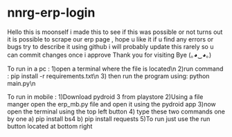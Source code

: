 # nnrg-erp-login
Hello this is moonself i made this to see if this was possible or not turns out it is possible to scrape our erp page , hope u like it   if u find any errors or bugs try to describe it using github i will probably update this rarely so u can commit changes once i approve   Thank you for visiting Bye (｡◕‿◕｡)

To run in a pc :
1)open a terminal where the file is located\n
2)run command :   pip install -r requirements.txt\n
3) then run the program using:  python main.py\n

To run in mobile :
1)Download pydroid 3 from playstore
2)Using a file manger open the erp_mb.py file and open it using the pydroid app
3)now open the terminal using the top left button
4) type these two commands one by one
      a) pip install bs4
      b) pip install requests
5)To run just use the run button located at bottom right
